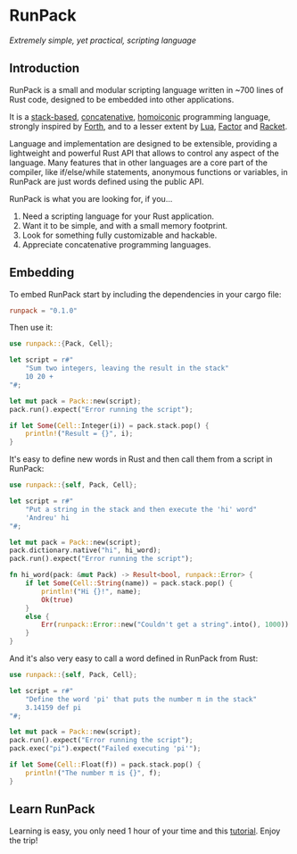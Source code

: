 # RunPack

_Extremely simple, yet practical, scripting language_

## Introduction

RunPack is a small and modular scripting language written in ~700 lines of Rust code, designed to be embedded into other applications.

It is a [stack-based](https://en.wikipedia.org/wiki/Stack-oriented_programming), [concatenative](https://en.wikipedia.org/wiki/Concatenative_programming_language), [homoiconic](https://en.wikipedia.org/wiki/Homoiconicity) programming language, strongly inspired by [Forth](https://en.wikipedia.org/wiki/Forth_(programming_language)), and to a lesser extent by [Lua](https://en.wikipedia.org/wiki/Lua_(programming_language)), [Factor](https://en.wikipedia.org/wiki/Factor_(programming_language)) and [Racket](https://en.wikipedia.org/wiki/Racket_(programming_language)).

Language and implementation are designed to be extensible, providing a lightweight and powerful Rust API that allows to control any aspect of the language. Many features that in other languages are a core part of the compiler, like if/else/while statements, anonymous functions or variables, in RunPack are just words defined using the public API.

RunPack is what you are looking for, if you...

1. Need a scripting language for your Rust application.
2. Want it to be simple, and with a small memory footprint.
3. Look for something fully customizable and hackable.
4. Appreciate concatenative programming languages.

## Embedding

To embed RunPack start by including the dependencies in your cargo file:

```toml
runpack = "0.1.0"
```

Then use it:

```rust
use runpack::{Pack, Cell};

let script = r#"
    "Sum two integers, leaving the result in the stack"
    10 20 +
"#;

let mut pack = Pack::new(script);
pack.run().expect("Error running the script");

if let Some(Cell::Integer(i)) = pack.stack.pop() {
    println!("Result = {}", i);
}
```

It's easy to define new words in Rust and then call them from a script in RunPack:

```rust
use runpack::{self, Pack, Cell};

let script = r#"
    "Put a string in the stack and then execute the 'hi' word"
    'Andreu' hi
"#;

let mut pack = Pack::new(script);
pack.dictionary.native("hi", hi_word);
pack.run().expect("Error running the script");

fn hi_word(pack: &mut Pack) -> Result<bool, runpack::Error> {
    if let Some(Cell::String(name)) = pack.stack.pop() {
        println!("Hi {}!", name);
        Ok(true)
    }
    else {
        Err(runpack::Error::new("Couldn't get a string".into(), 1000))
    }
}
```

And it's also very easy to call a word defined in RunPack from Rust:

```rust
use runpack::{self, Pack, Cell};

let script = r#"
    "Define the word 'pi' that puts the number π in the stack"
    3.14159 def pi
"#;

let mut pack = Pack::new(script);
pack.run().expect("Error running the script");
pack.exec("pi").expect("Failed executing 'pi'");

if let Some(Cell::Float(f)) = pack.stack.pop() {
    println!("The number π is {}", f);
}
```

## Learn RunPack

Learning is easy, you only need 1 hour of your time and this [tutorial](TUTORIAL.md). Enjoy the trip!
